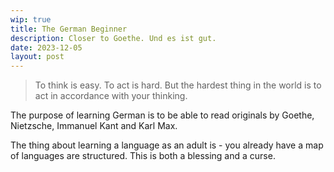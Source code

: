 ```yaml
---
wip: true
title: The German Beginner
description: Closer to Goethe. Und es ist gut.
date: 2023-12-05
layout: post
---
```


> To think is easy. To act is hard. But the hardest thing in the world is to act in accordance with your thinking.

The purpose of learning German is to be able to read originals by Goethe, Nietzsche, Immanuel Kant and Karl Max.

The thing about learning a language as an adult is - you already have a map of languages are structured. This is both a blessing and a curse.
